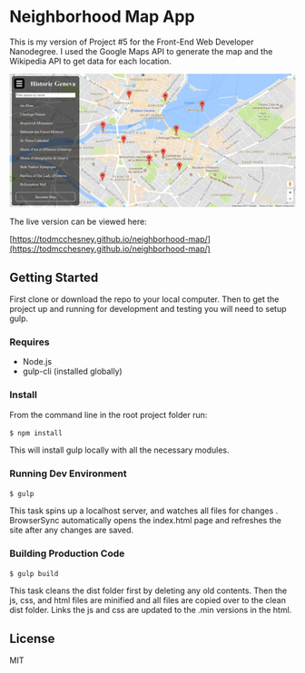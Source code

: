 # Neighborhood Map App

This is my version of Project #5 for the Front-End Web Developer
Nanodegree. I used the Google Maps API to generate the map and the
Wikipedia API to get data for each location.

![screenshot](/screenshot.png)

The live version can be viewed here:

[https://todmcchesney.github.io/neighborhood-map/](https://todmcchesney.github.io/neighborhood-map/)

## Getting Started

First clone or download the repo to your local computer. Then to get the
project up and running for development and testing you will need to
setup gulp.

### Requires
- Node.js
- gulp-cli (installed globally)

### Install
From the command line in the root project folder run:

```$ npm install```

This will install gulp locally with all the necessary modules.

### Running Dev Environment

```$ gulp```

This task spins up a localhost server, and watches all files for changes
. BrowserSync automatically opens the index.html page and refreshes
the site after any changes are saved.

### Building Production Code

```$ gulp build```

This task cleans the dist folder first by deleting any old contents.
Then the js, css, and html files are minified and all files are copied
over to the clean dist folder. Links the js and css are updated to the
.min versions in the html.

## License
MIT
